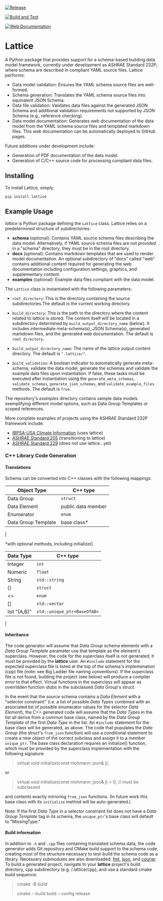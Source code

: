 [![Release](https://img.shields.io/pypi/v/lattice.svg)](https://pypi.python.org/pypi/lattice)

[![Build and Test](https://github.com/bigladder/lattice/actions/workflows/build-and-test.yaml/badge.svg)](https://github.com/bigladder/lattice/actions/workflows/build-and-test.yaml)

[![Web Documentation](https://github.com/bigladder/lattice/actions/workflows/release.yaml/badge.svg)](https://github.com/bigladder/lattice/actions/workflows/release.yaml)

Lattice
===========

A Python package that provides support for a schema-based building data model framework, currently under development as ASHRAE Standard 232P, where schema are described in compliant YAML source files. Lattice performs:

- Data model validation: Ensures the YAML schema source files are well-formed.
- Schema generation: Translates the YAML schema source files into equivalent JSON Schema.
- Data file validation: Validates data files against the generated JSON Schema and additional validation requirements not supported by JSON Schema (e.g., reference checking).
- Data model documentation: Generates web documentation of the data model from the YAML schema source files and templated markdown files. This web documentation can be automatically deployed to GitHub pages.

Future additions under development include:

- Generation of PDF documentation of the data model.
- Generation of C/C++ source code for processing compliant data files.


Installing
----------

To install Lattice, simply:

`pip install lattice`

Example Usage
-------------

_lattice_ is Python package defining the `Lattice` class. Lattice relies on a predetermined structure of subdirectories:

- **schema** (optional): Contains YAML source schema files describing the data model. Alternatively, if YAML source schema files are not provided in a "schema" directory, they must be in the root directory.
- **docs** (optional): Contains markdown templates that are used to render model documentation. An optional subdirectory of "docs" called "web" contains additional content required for generating the web documentation including configuration settings, graphics, and supplementary content.
- **examples** (optional): Example data files compliant with the data model.

The `Lattice` class is instantiated with the following parameters:

- `root_directory`: This is the directory containing the source subdirectories.The default is the current working directory.

- `build_directory`: This is the path to the directory where the content related to lattice is stored. The content itself will be located in a subdirectory determined by `build_output_directory_name` (below). It includes intermediate meta-schema(s), JSON Schema(s), generated markdown files, and the generated web documentation. The default is `root_directory`.

- `build_output_directory_name`: The name of the lattice output content directory. The default is `".lattice/"`.

- `build_validation`: A boolean indicator to automatically generate meta-schema, validate the data model, generate the schemas and validate the example data files upon instantiation. If false, these tasks must be executed after instantiation using the `generate_meta_schemas`, `validate_schemas`, `generate_json_schemas`, and `validate_example_files` methods. The default is `True`.

The repository's *examples* directory contains sample data models exemplifying different model options, such as Data Group Templates or scoped references.

More complete examples of projects using the ASHRAE Standard 232P framework include:

- [IBPSA-USA Climate Information](https://github.com/IBPSA-USA/climate-information) (uses lattice)
- [ASHRAE Standard 205](https://github.com/open205/schema-205) (transitioning to lattice)
- [ASHRAE Standard 229](https://github.com/open229/ruleset-model-description-schema) (does not use lattice...yet)

### C++ Library Code Generation

#### Translations

Schema can be converted into C++ classes with the following mappings:

| Object Type           | C++ type   |
|-------------------    | --------   |
| Data Group            | `struct`     |
| Data Element          | public data member |
| Enumerator            | `enum`       |
| Data Group Template   | base class*|
|

 *with optional methods, including initialize()

| Data Type             | C++ type  |
|-------------------    | --------  |
| Integer               | `int`       |
| Numeric               | `float`     |
| String                | `std::string` |
| {}                    | `struct`    |
| <>                    | `enum`      |
| []                    | `std::vector` |
| list "(A,B)"          | `std::unique_ptr<BaseOfAB>`|
|

#### Inheritance

The code generator will assume that *Data Group* schema elements with a *Data Group Template* parameter use that template as the element's superclass. However, the code for the superclass itself is _not_ generated; it must be provided by the **lattice** user. An `#include` statement for the expected superclass file is listed at the top of the schema's implemenation (cpp) file (note: see Big Ladder file naming conventions). If the superclass file is not found, building the project (see below) will produce a compiler error to that effect. Virtual functions in the superclass will appear as overridden function stubs in the subclassed *Data Group*'s struct.

In the event that the source schema contains a *Data Element* with a "selector constraint" (i.e. a list of possible *Data Type*s combined with an associated list of possible enumerator values for the selector *Data Element*), the C++ generated code will assume that the *Data Type*s in the list all derive from a common base class, named by the *Data Group Template* of the first *Data Type* in the list. An `#include` statement for the base class will be generated, as above. The code that populates the *Data Group* (the struct's `from_json` function) will use a conditional statement to create a new object of the correct subclass and assign it to a member `unique_ptr`. The base class declaration requires an initialize() function, which must be provided by the superclass implementation with the following signature:

> virtual void initialize(const nlohmann::json& j);

or

> virtual void initialize(const nlohmann::json& j) = 0; // must be subclassed

and contents exactly mirroring `from_json` functions. (In future work this base class with its `initialize` method will be auto-generated.)

Note: If the first *Data Type* in a selector constraint list does not have a *Data Group Template* tag in its schema, the `unique_ptr`'s base class will default to "MissingType."

#### Build information

In addition to `.h` and `.cpp` files containing translated schema data, the code generator adds Git repository and CMake build support to the schema code, creating most of the structure necessary to test-build the schema code as a library. Necessary submodules are also downloaded: [fmt](https://github.com/fmtlib/fmt.git), [json](https://github.com/nlohmann/json), and [courier](https://github.com/bigladder/courier.git). To build a generated project, navigate to your **lattice** project's build directory, cpp subdirectory (e.g. /.lattice/cpp), and use a standard cmake build sequence:

> cmake -B build
>
> cmake --build build --config release




